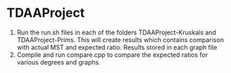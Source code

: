 # TDAAProject
1. Run the run.sh files in each of the folders TDAAProject-Kruskals and TDAAProject-Prims. This will create results which contains comparison with actual MST and expected ratio. Results stored in each graph file
2. Compile and run compare.cpp to compare the expected ratios for various degrees and graphs.
